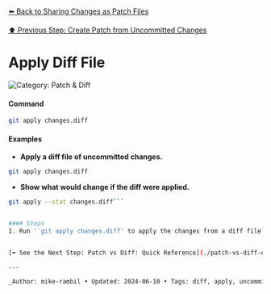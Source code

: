 [⬅️ Back to Sharing Changes as Patch Files](./sharing-changes-as-patch-files.md)

[⬆️ Previous Step: Create Patch from Uncommitted Changes](./create-patch-from-uncommitted-changes.md)

# Apply Diff File

![Category: Patch & Diff](https://img.shields.io/badge/Category-Patch%20%26%20Diff-blue)

#### Command

```sh
git apply changes.diff
```

#### Examples

- **Apply a diff file of uncommitted changes.**

```sh
git apply changes.diff
```

- **Show what would change if the diff were applied.**

````sh
git apply --stat changes.diff```


#### Steps
1. Run '`git apply changes.diff' to apply the changes from a diff file`.


[➡️ See the Next Step: Patch vs Diff: Quick Reference](./patch-vs-diff-quick-reference.md)

---

_Author: mike-rambil • Updated: 2024-06-10 • Tags: diff, apply, uncommitted_
````
